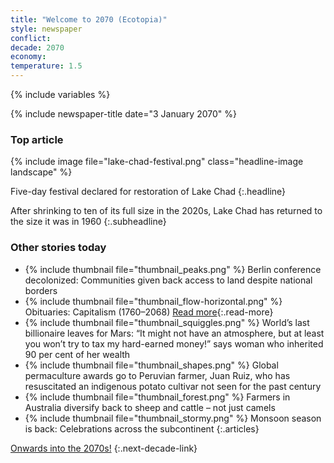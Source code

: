 ```yaml
---
title: "Welcome to 2070 (Ecotopia)"
style: newspaper
conflict: 
decade: 2070
economy: 
temperature: 1.5
---
```


{% include variables %}

{% include newspaper-title date="3 January 2070" %}

### Top article

{% include image file="lake-chad-festival.png" class="headline-image landscape" %}

Five-day festival declared for restoration of Lake Chad
{:.headline}

After shrinking to ten of its full size in the 2020s, Lake Chad has returned to the size it was in 1960
{:.subheadline}

### Other stories today

- {% include thumbnail file="thumbnail_peaks.png" %} Berlin conference decolonized: Communities given back access to land despite national borders
- {% include thumbnail file="thumbnail_flow-horizontal.png" %} Obituaries: Capitalism (1760–2068) [Read more](story_obituary-for-capitalism.html){:.read-more}
- {% include thumbnail file="thumbnail_squiggles.png" %} World’s last billionaire leaves for Mars: “It might not have an atmosphere, but at least you won’t try to tax my hard-earned money!” says woman who inherited 90&nbsp;per&nbsp;cent of her wealth
- {% include thumbnail file="thumbnail_shapes.png" %} Global permaculture awards go to Peruvian farmer, Juan Ruiz, who has resuscitated an indigenous potato cultivar not seen for the past century
- {% include thumbnail file="thumbnail_forest.png" %} Farmers in Australia diversify back to sheep and cattle – not just camels
- {% include thumbnail file="thumbnail_stormy.png" %} Monsoon season is back: Celebrations across the subcontinent
{:.articles}

[Onwards into the 2070s!](chapter_birth-rates-plunge.html)
{:.next-decade-link}
